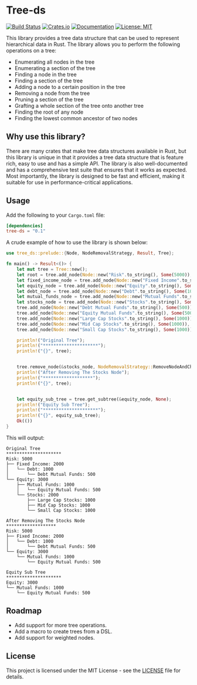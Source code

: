 # Tree-ds

[![Build Status](https://github.com/clementwanjau/tree-ds/actions/workflows/build.yaml/badge.svg)](https://github.com/clementwanjau/tree-ds/actions/workflows/build.yaml)
[![Crates.io](https://img.shields.io/crates/v/tree-ds.svg)](https://crates.io/crates/tree-ds)
[![Documentation](https://docs.rs/tree-ds/badge.svg)](https://docs.rs/tree-ds)
[![License: MIT](https://img.shields.io/badge/License-MIT-yellow.svg)](https://opensource.org/licenses/MIT)

This library provides a tree data structure that can be used to represent
hierarchical data in Rust. The library
allows you to perform the following operations on a tree:

- Enumerating all nodes in the tree
- Enumerating a section of the tree
- Finding a node in the tree
- Finding a section of the tree
- Adding a node to a certain position in the tree
- Removing a node from the tree
- Pruning a section of the tree
- Grafting a whole section of the tree onto another tree
- Finding the root of any node
- Finding the lowest common ancestor of two nodes

## Why use this library?

There are many crates that make tree data structures available in Rust, but
this library is unique in that it provides a tree data structure that is
feature rich, easy to use and has a simple API. The library is also
well-documented and has a comprehensive test suite that ensures that it works
as expected. Most importantly, the library is designed to be fast and
efficient, making it suitable for use in performance-critical applications.

## Usage

Add the following to your `Cargo.toml` file:

```toml
[dependencies]
tree-ds = "0.1"
```

A crude example of how to use the library is shown below:

```rust
use tree_ds::prelude::{Node, NodeRemovalStrategy, Result, Tree};

fn main() -> Result<()> {
	let mut tree = Tree::new();
	let root = tree.add_node(Node::new("Risk".to_string(), Some(5000)), None)?;
	let fixed_income_node = tree.add_node(Node::new("Fixed Income".to_string(), Some(2000)), Some(&root))?;
	let equity_node = tree.add_node(Node::new("Equity".to_string(), Some(3000)), Some(&root))?;
	let debt_node = tree.add_node(Node::new("Debt".to_string(), Some(1000)), Some(&fixed_income_node))?;
	let mutual_funds_node = tree.add_node(Node::new("Mutual Funds".to_string(), Some(1000)), Some(&equity_node))?;
	let stocks_node = tree.add_node(Node::new("Stocks".to_string(), Some(2000)), Some(&equity_node))?;
	tree.add_node(Node::new("Debt Mutual Funds".to_string(), Some(500)), Some(&debt_node))?;
	tree.add_node(Node::new("Equity Mutual Funds".to_string(), Some(500)), Some(&mutual_funds_node))?;
	tree.add_node(Node::new("Large Cap Stocks".to_string(), Some(1000)), Some(&stocks_node))?;
	tree.add_node(Node::new("Mid Cap Stocks".to_string(), Some(1000)), Some(&stocks_node))?;
	tree.add_node(Node::new("Small Cap Stocks".to_string(), Some(1000)), Some(&stocks_node))?;

	println!("Original Tree");
	println!("*********************");
	println!("{}", tree);


	tree.remove_node(&stocks_node, NodeRemovalStrategy::RemoveNodeAndChildren);
	println!("After Removing The Stocks Node");
	println!("*******************");
	println!("{}", tree);


	let equity_sub_tree = tree.get_subtree(&equity_node, None);
	println!("Equity Sub Tree");
	println!("*********************");
	println!("{}", equity_sub_tree);
	Ok(())
}

```

This will output:

```
Original Tree
*********************
Risk: 5000
├── Fixed Income: 2000
│   └── Debt: 1000
│       └── Debt Mutual Funds: 500
└── Equity: 3000
    ├── Mutual Funds: 1000
    │   └── Equity Mutual Funds: 500
    └── Stocks: 2000
        ├── Large Cap Stocks: 1000
        ├── Mid Cap Stocks: 1000
        └── Small Cap Stocks: 1000

After Removing The Stocks Node
*******************
Risk: 5000
├── Fixed Income: 2000
│   └── Debt: 1000
│       └── Debt Mutual Funds: 500
└── Equity: 3000
    └── Mutual Funds: 1000
        └── Equity Mutual Funds: 500

Equity Sub Tree
*********************
Equity: 3000
└── Mutual Funds: 1000
    └── Equity Mutual Funds: 500
```

## Roadmap

- Add support for more tree operations.
- Add a macro to create trees from a DSL.
- Add support for weighted nodes.

## License

This project is licensed under the MIT License - see the [LICENSE](LICENSE) file for details.
